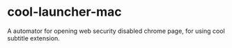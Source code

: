 # cool-launcher-mac
A automator for opening web security disabled chrome page, for using cool subtitle extension.
